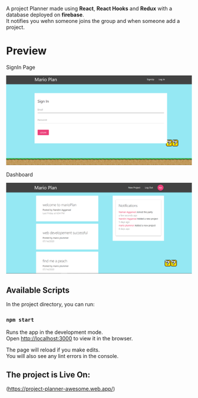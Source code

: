 A project Planner made using **React**, **React Hooks** and **Redux** with a database deployed on **firebase**.<br/>
It notifies you wehn someone joins the group and when someone add a project.

# Preview

SignIn Page

<img src="./images/pk-1.png" >

Dashboard

<img src="./images/pk-2.png" >

## Available Scripts

In the project directory, you can run:

### `npm start`

Runs the app in the development mode.<br />
Open [http://localhost:3000](http://localhost:3000) to view it in the browser.

The page will reload if you make edits.<br />
You will also see any lint errors in the console.

## The project is Live On:

(https://project-planner-awesome.web.app/)
